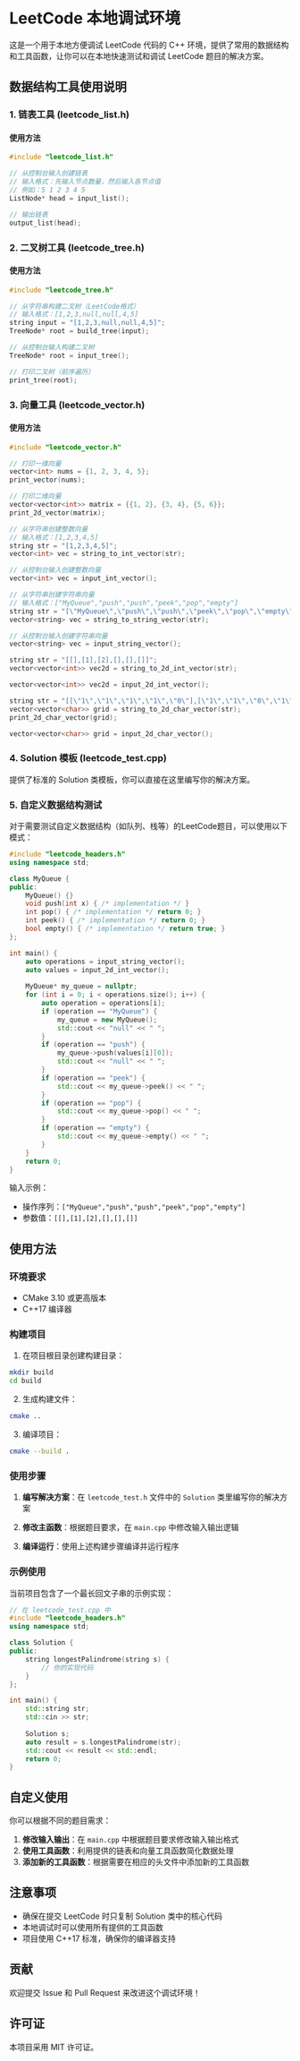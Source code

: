 # LeetCode 本地调试环境

这是一个用于本地方便调试 LeetCode 代码的 C++ 环境，提供了常用的数据结构和工具函数，让你可以在本地快速测试和调试 LeetCode 题目的解决方案。

## 数据结构工具使用说明

### 1. 链表工具 (leetcode_list.h)

#### 使用方法
```cpp
#include "leetcode_list.h"

// 从控制台输入创建链表
// 输入格式：先输入节点数量，然后输入各节点值
// 例如：5 1 2 3 4 5
ListNode* head = input_list();

// 输出链表
output_list(head);
```

### 2. 二叉树工具 (leetcode_tree.h)

#### 使用方法
```cpp
#include "leetcode_tree.h"

// 从字符串构建二叉树（LeetCode格式）
// 输入格式：[1,2,3,null,null,4,5]
string input = "[1,2,3,null,null,4,5]";
TreeNode* root = build_tree(input);

// 从控制台输入构建二叉树
TreeNode* root = input_tree();

// 打印二叉树（前序遍历）
print_tree(root);
```

### 3. 向量工具 (leetcode_vector.h)

#### 使用方法
```cpp
#include "leetcode_vector.h"

// 打印一维向量
vector<int> nums = {1, 2, 3, 4, 5};
print_vector(nums);

// 打印二维向量
vector<vector<int>> matrix = {{1, 2}, {3, 4}, {5, 6}};
print_2d_vector(matrix);

// 从字符串创建整数向量
// 输入格式：[1,2,3,4,5]
string str = "[1,2,3,4,5]";
vector<int> vec = string_to_int_vector(str);

// 从控制台输入创建整数向量
vector<int> vec = input_int_vector();

// 从字符串创建字符串向量
// 输入格式：["MyQueue","push","push","peek","pop","empty"]
string str = "[\"MyQueue\",\"push\",\"push\",\"peek\",\"pop\",\"empty\"]";
vector<string> vec = string_to_string_vector(str);

// 从控制台输入创建字符串向量
vector<string> vec = input_string_vector();

string str = "[[],[1],[2],[],[],[]]"; 
vector<vector<int>> vec2d = string_to_2d_int_vector(str);

vector<vector<int>> vec2d = input_2d_int_vector();

string str = "[[\"1\",\"1\",\"1\",\"1\",\"0\"],[\"1\",\"1\",\"0\",\"1\",\"0\"]]";
vector<vector<char>> grid = string_to_2d_char_vector(str);
print_2d_char_vector(grid);

vector<vector<char>> grid = input_2d_char_vector();
```

### 4. Solution 模板 (leetcode_test.cpp)
提供了标准的 Solution 类模板，你可以直接在这里编写你的解决方案。

### 5. 自定义数据结构测试
对于需要测试自定义数据结构（如队列、栈等）的LeetCode题目，可以使用以下模式：

```cpp
#include "leetcode_headers.h"
using namespace std;

class MyQueue {
public:
    MyQueue() {}
    void push(int x) { /* implementation */ }
    int pop() { /* implementation */ return 0; }
    int peek() { /* implementation */ return 0; }
    bool empty() { /* implementation */ return true; }
};

int main() {
    auto operations = input_string_vector();
    auto values = input_2d_int_vector();
    
    MyQueue* my_queue = nullptr;
    for (int i = 0; i < operations.size(); i++) {
        auto operation = operations[i];
        if (operation == "MyQueue") {
            my_queue = new MyQueue();
            std::cout << "null" << " ";
        }
        if (operation == "push") {
            my_queue->push(values[i][0]);
            std::cout << "null" << " ";
        }
        if (operation == "peek") {
            std::cout << my_queue->peek() << " ";
        }
        if (operation == "pop") {
            std::cout << my_queue->pop() << " ";
        }
        if (operation == "empty") {
            std::cout << my_queue->empty() << " ";
        }
    }
    return 0;
}
```

输入示例：
- 操作序列：`["MyQueue","push","push","peek","pop","empty"]`
- 参数值：`[[],[1],[2],[],[],[]]`

## 使用方法

### 环境要求
- CMake 3.10 或更高版本
- C++17 编译器

### 构建项目

1. 在项目根目录创建构建目录：
```bash
mkdir build
cd build
```

2. 生成构建文件：
```bash
cmake ..
```

3. 编译项目：
```bash
cmake --build .
```

### 使用步骤

1. **编写解决方案**：在 `leetcode_test.h` 文件中的 `Solution` 类里编写你的解决方案

2. **修改主函数**：根据题目要求，在 `main.cpp` 中修改输入输出逻辑

3. **编译运行**：使用上述构建步骤编译并运行程序

### 示例使用

当前项目包含了一个最长回文子串的示例实现：

```cpp
// 在 leetcode_test.cpp 中
#include "leetcode_headers.h"
using namespace std;

class Solution {
public:
    string longestPalindrome(string s) {
        // 你的实现代码
    }
};

int main() {
    std::string str;
    std::cin >> str;
    
    Solution s;
    auto result = s.longestPalindrome(str);
    std::cout << result << std::endl;
    return 0;
}
```

## 自定义使用

你可以根据不同的题目需求：

1. **修改输入输出**：在 `main.cpp` 中根据题目要求修改输入输出格式
2. **使用工具函数**：利用提供的链表和向量工具函数简化数据处理
3. **添加新的工具函数**：根据需要在相应的头文件中添加新的工具函数

## 注意事项

- 确保在提交 LeetCode 时只复制 Solution 类中的核心代码
- 本地调试时可以使用所有提供的工具函数
- 项目使用 C++17 标准，确保你的编译器支持

## 贡献

欢迎提交 Issue 和 Pull Request 来改进这个调试环境！

## 许可证

本项目采用 MIT 许可证。